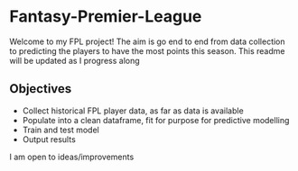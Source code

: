 # Fantasy-Premier-League

Welcome to my FPL project! The aim is go end to end from data collection to predicting the players to have the most points this season.
This readme will be updated as I progress along

## Objectives
- Collect historical FPL player data, as far as data is available
- Populate into a clean dataframe, fit for purpose for predictive modelling
- Train and test model
- Output results

I am open to ideas/improvements
